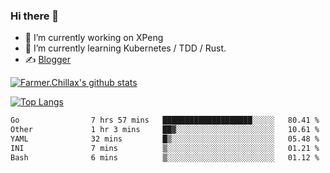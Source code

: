 ### Hi there 👋

- 🔭 I’m currently working on XPeng
- 🌱 I’m currently learning Kubernetes / TDD / Rust.
- ✍️ [Blogger](https://blog.farmer233.top)
<!-- - 🤔 [My Gitee](https://gitee.com/Farmer-chong) -->


[![Farmer.Chillax's github stats](https://github-readme-stats.vercel.app/api?username=FarmerChillax)](https://github.com/anuraghazra/github-readme-stats)

[![Top Langs](https://github-readme-stats.vercel.app/api/top-langs/?username=FarmerChillax&layout=compact&hide=html,css,javascript)](https://github.com/anuraghazra/github-readme-stats)


<a href="https://wakatime.com/@Farmer"> </a>
          <!--START_SECTION:waka-->

```txt
Go                7 hrs 57 mins   ████████████████████░░░░░   80.41 %
Other             1 hr 3 mins     ██▓░░░░░░░░░░░░░░░░░░░░░░   10.61 %
YAML              32 mins         █▒░░░░░░░░░░░░░░░░░░░░░░░   05.48 %
INI               7 mins          ▒░░░░░░░░░░░░░░░░░░░░░░░░   01.21 %
Bash              6 mins          ▒░░░░░░░░░░░░░░░░░░░░░░░░   01.12 %
```

<!--END_SECTION:waka-->



<!--
**Farmer-chong/Farmer-chong** is a ✨ _special_ ✨ repository because its `README.md` (this file) appears on your GitHub profile.

Here are some ideas to get you started:

- 🔭 I’m currently working on ...
- 🌱 I’m currently learning ...
- 👯 I’m looking to collaborate on ...
- 🤔 I’m looking for help with ...
- 💬 Ask me about ...
- 📫 How to reach me: ...
- 😄 Pronouns: ...
- ⚡ Fun fact: ...
-->
